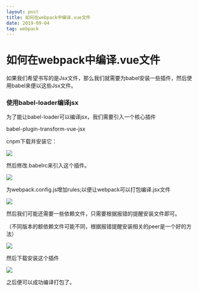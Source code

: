 ```yaml
---
layout: post
title: 如何在webpack中编译.vue文件
date: 2019-09-04
tag: webpack
---
```


如何在webpack中编译.vue文件
===========================

如果我们希望书写的是Jsx文件，那么我们就需要为babel安装一些插件，然后使用babel来便以这些Jsx文件。

### 使用babel-loader编译jsx

为了能让babel-loader可以编译jsx，我们需要引入一个核心插件

babel-plugin-transform-vue-jsx

cnpm下载并安装它：

![](/images/posts/2019-09-04-×webpack-webpack_Running.vue/6a98692d86165a086b0a3b8e546ae957.png)

然后修改.babelrc来引入这个插件。

![](/images/posts/2019-09-04-×webpack-webpack_Running.vue/842e3619e026c2c167fda67031c63b1a.png)

为webpack.config.js增加rules;以便让webpack可以打包编译.jsx文件

![](/images/posts/2019-09-04-×webpack-webpack_Running.vue/ce5da0e79d624c65ac8582e232118f7e.png)

然后我们可能还需要一些依赖文件，只需要根据报错的提醒安装文件即可。

（不同版本的额依赖文件可能不同，根据报错提醒安装相关的peer是一个好的方法）

![](/images/posts/2019-09-04-×webpack-webpack_Running.vue/eb58a209826f4aed1c798454767ecc4e.png)

然后下载安装这个插件

![](/images/posts/2019-09-04-×webpack-webpack_Running.vue/8a8e3d992b8a897f827026d56084e3a3.png)

之后便可以成功编译打包了。
